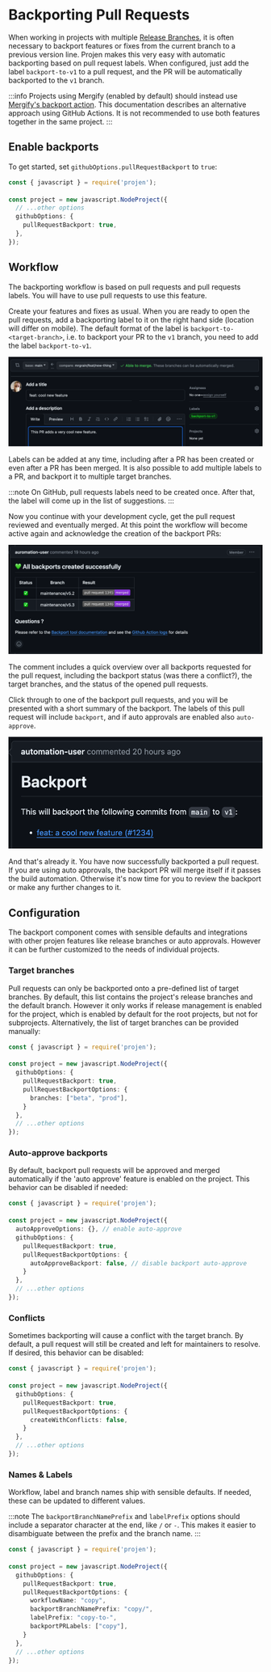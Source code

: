 # Backporting Pull Requests

When working in projects with multiple [Release Branches](../../publishing/releases-and-versioning.md#release-branches),
it is often necessary to backport features or fixes from the current branch to a previous version line.
Projen makes this very easy with automatic backporting based on pull request labels.
When configured, just add the label `backport-to-v1` to a pull request, and the PR will be automatically backported to the `v1` branch.

:::info
Projects using Mergify (enabled by default) should instead use [Mergify's backport action](https://docs.mergify.com/workflow/actions/backport/).
This documentation describes an alternative approach using GitHub Actions.
It is not recommended to use both features together in the same project.
:::

## Enable backports

To get started, set `githubOptions.pullRequestBackport` to `true`:

```ts
const { javascript } = require('projen');

const project = new javascript.NodeProject({
  // ...other options
  githubOptions: {
    pullRequestBackport: true,
  },
});
```

## Workflow

The backporting workflow is based on pull requests and pull requests labels.
You will have to use pull requests to use this feature.

Create your features and fixes as usual.
When you are ready to open the pull requests, add a backporting label to it on the right hand side (location will differ on mobile).
The default format of the label is `backport-to-<target-branch>`,
i.e. to backport your PR to the `v1` branch, you need to add the label `backport-to-v1`.

![The new pull request screen on GitHub](./pr-backports-new-pr.png)

Labels can be added at any time, including after a PR has been created or even after a PR has been merged.
It is also possible to add multiple labels to a PR, and backport it to multiple target branches.

:::note
On GitHub, pull requests labels need to be created once.
After that, the label will come up in the list of suggestions.
:::

Now you continue with your development cycle, get the pull request reviewed and eventually merged.
At this point the workflow will become active again and acknowledge the creation of the backport PRs:

![A bot user comment notifying about the creation of backports](./pr-backports-comment.png)

The comment includes a quick overview over all backports requested for the pull request, including the backport status (was there a conflict?), the target branches, and the status of the opened pull requests.

Click through to one of the backport pull requests, and you will be presented with a short summary of the backport.
The labels of this pull request will include `backport`, and if auto approvals are enabled also `auto-approve`.

![The backport pull request created by workflow](./pr-backports-pr.png)

And that's already it. You have now successfully backported a pull request.
If you are using auto approvals, the backport PR will merge itself if it passes the build automation.
Otherwise it's now time for you to review the backport or make any further changes to it.

## Configuration

The backport component comes with sensible defaults and integrations with other projen features like release branches or auto approvals.
However it can be further customized to the needs of individual projects.

### Target branches

Pull requests can only be backported onto a pre-defined list of target branches.
By default, this list contains the project's release branches and the default branch.
However it only works if release management is enabled for the project, which is enabled by default for the root projects, but not for subprojects.
Alternatively, the list of target branches can be provided manually:

```ts
const { javascript } = require('projen');

const project = new javascript.NodeProject({
  githubOptions: {
    pullRequestBackport: true,
    pullRequestBackportOptions: {
      branches: ["beta", "prod"],
    }
  },
  // ...other options
});
```

### Auto-approve backports

By default, backport pull requests will be approved and merged automatically if the 'auto approve' feature is enabled on the project.
This behavior can be disabled if needed:

```ts
const { javascript } = require('projen');

const project = new javascript.NodeProject({
  autoApproveOptions: {}, // enable auto-approve
  githubOptions: {
    pullRequestBackport: true,
    pullRequestBackportOptions: {
      autoApproveBackport: false, // disable backport auto-approve
    }
  },
  // ...other options
});
```

### Conflicts

Sometimes backporting will cause a conflict with the target branch.
By default, a pull request will still be created and left for maintainers to resolve.
If desired, this behavior can be disabled:

```ts
const { javascript } = require('projen');

const project = new javascript.NodeProject({
  githubOptions: {
    pullRequestBackport: true,
    pullRequestBackportOptions: {
      createWithConflicts: false,
    }
  },
  // ...other options
});
```

### Names & Labels

Workflow, label and branch names ship with sensible defaults.
If needed, these can be updated to different values.

:::note
The `backportBranchNamePrefix` and `labelPrefix` options should include a separator character at the end, like `/` or `-`.
This makes it easier to disambiguate between the prefix and the branch name.
:::

```ts
const { javascript } = require('projen');

const project = new javascript.NodeProject({
  githubOptions: {
    pullRequestBackport: true,
    pullRequestBackportOptions: {
      workflowName: "copy",
      backportBranchNamePrefix: "copy/",
      labelPrefix: "copy-to-",
      backportPRLabels: ["copy"],
    }
  },
  // ...other options
});
```
